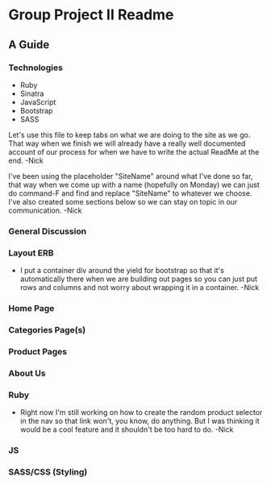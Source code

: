 # Group Project II Readme
## A Guide

### Technologies
* Ruby
* Sinatra
* JavaScript
* Bootstrap
* SASS


Let's use this file to keep tabs on what we are doing to the site as we go. That way when we finish we will already have a really well documented account of our process for when we have to write the actual ReadMe at the end.
	-Nick

I've been using the placeholder "SiteName" around what I've done so far, that way when we come up with a name (hopefully on Monday) we can just do command-F and find and replace "SiteName" to whatever we choose. I've also created some sections below so we can stay on topic in our communication.
	-Nick

### General Discussion

### Layout ERB
* I put a container div around the yield for bootstrap so that it's automatically there when we are building out pages so you can just put rows and columns and not worry about wrapping it in a container.
	-Nick

### Home Page

### Categories Page(s)

### Product Pages

### About Us

### Ruby
* Right now I'm still working on how to create the random product selector in the nav so that link won't, you know, do anything. But I was thinking it would be a cool feature and it shouldn't be too hard to do.
	-Nick

### JS

### SASS/CSS (Styling)